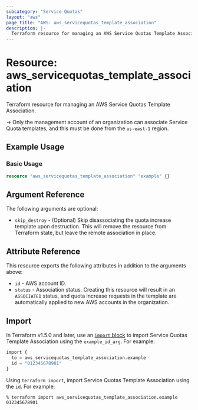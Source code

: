 ```yaml
---
subcategory: "Service Quotas"
layout: "aws"
page_title: "AWS: aws_servicequotas_template_association"
description: |-
  Terraform resource for managing an AWS Service Quotas Template Association.
---
```

# Resource: aws_servicequotas_template_association

Terraform resource for managing an AWS Service Quotas Template Association.

-> Only the management account of an organization can associate Service Quota templates, and this must be done from the `us-east-1` region.

## Example Usage

### Basic Usage

```terraform
resource "aws_servicequotas_template_association" "example" {}
```

## Argument Reference

The following arguments are optional:

* `skip_destroy` - (Optional) Skip disassociating the quota increase template upon destruction. This will remove the resource from Terraform state, but leave the remote association in place.

## Attribute Reference

This resource exports the following attributes in addition to the arguments above:

* `id` - AWS account ID.
* `status` - Association status. Creating this resource will result in an `ASSOCIATED` status, and quota increase requests in the template are automatically applied to new AWS accounts in the organization.

## Import

In Terraform v1.5.0 and later, use an [`import` block](https://developer.hashicorp.com/terraform/language/import) to import Service Quotas Template Association using the `example_id_arg`. For example:

```terraform
import {
  to = aws_servicequotas_template_association.example
  id = "012345678901"
}
```

Using `terraform import`, import Service Quotas Template Association using the `id`. For example:

```console
% terraform import aws_servicequotas_template_association.example 012345678901 
```
